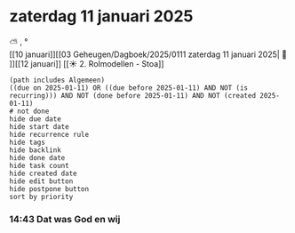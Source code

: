 # zaterdag 11 januari 2025

⛅ , °<br>[[10 januari]][[03 Geheugen/Dagboek/2025/0111 zaterdag 11 januari 2025| 📓 ]][[12 januari]]
[[☀️ 2. Rolmodellen - Stoa]]
```tasks
(path includes Algemeen)
((due on 2025-01-11) OR ((due before 2025-01-11) AND NOT (is recurring))) AND NOT (done before 2025-01-11) AND NOT (created 2025-01-11)
# not done
hide due date
hide start date
hide recurrence rule
hide tags
hide backlink
hide done date
hide task count
hide created date
hide edit button
hide postpone button 
sort by priority 
```
### 14:43 Dat was God en wij  